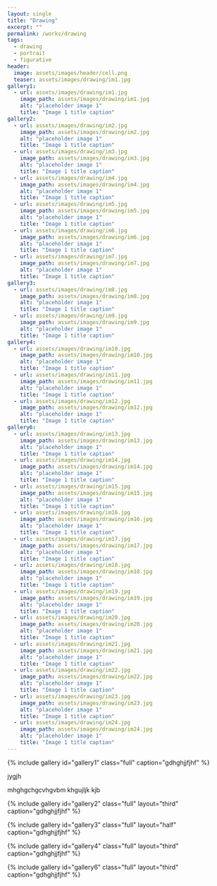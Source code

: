 ```yaml
---
layout: single
title: "Drawing"
excerpt: ""
permalink: /works/drawing
tags:
  - drawing
  - portrait
  - figurative
header:
  image: assets/images/header/cell.png
  teaser: assets/images/drawing/im1.jpg
gallery1:
  - url: assets/images/drawing/im1.jpg
    image_path: assets/images/drawing/im1.jpg
    alt: "placeholder image 1"
    title: "Image 1 title caption"
gallery2:
  - url: assets/images/drawing/im2.jpg
    image_path: assets/images/drawing/im2.jpg
    alt: "placeholder image 1"
    title: "Image 1 title caption"
  - url: assets/images/drawing/im3.jpg
    image_path: assets/images/drawing/im3.jpg
    alt: "placeholder image 1"
    title: "Image 1 title caption"
  - url: assets/images/drawing/im4.jpg
    image_path: assets/images/drawing/im4.jpg
    alt: "placeholder image 1"
    title: "Image 1 title caption"
  - url: assets/images/drawing/im5.jpg
    image_path: assets/images/drawing/im5.jpg
    alt: "placeholder image 1"
    title: "Image 1 title caption"
  - url: assets/images/drawing/im6.jpg
    image_path: assets/images/drawing/im6.jpg
    alt: "placeholder image 1"
    title: "Image 1 title caption"
  - url: assets/images/drawing/im7.jpg
    image_path: assets/images/drawing/im7.jpg
    alt: "placeholder image 1"
    title: "Image 1 title caption"	
gallery3:
  - url: assets/images/drawing/im8.jpg
    image_path: assets/images/drawing/im8.jpg
    alt: "placeholder image 1"
    title: "Image 1 title caption"
  - url: assets/images/drawing/im9.jpg
    image_path: assets/images/drawing/im9.jpg
    alt: "placeholder image 1"
    title: "Image 1 title caption"
gallery4:
  - url: assets/images/drawing/im10.jpg
    image_path: assets/images/drawing/im10.jpg
    alt: "placeholder image 1"
    title: "Image 1 title caption"
  - url: assets/images/drawing/im11.jpg
    image_path: assets/images/drawing/im11.jpg
    alt: "placeholder image 1"
    title: "Image 1 title caption"
  - url: assets/images/drawing/im12.jpg
    image_path: assets/images/drawing/im12.jpg
    alt: "placeholder image 1"
    title: "Image 1 title caption"
gallery6:
  - url: assets/images/drawing/im13.jpg
    image_path: assets/images/drawing/im13.jpg
    alt: "placeholder image 1"
    title: "Image 1 title caption"
  - url: assets/images/drawing/im14.jpg
    image_path: assets/images/drawing/im14.jpg
    alt: "placeholder image 1"
    title: "Image 1 title caption"
  - url: assets/images/drawing/im15.jpg
    image_path: assets/images/drawing/im15.jpg
    alt: "placeholder image 1"
    title: "Image 1 title caption"
  - url: assets/images/drawing/im16.jpg
    image_path: assets/images/drawing/im16.jpg
    alt: "placeholder image 1"
    title: "Image 1 title caption"
  - url: assets/images/drawing/im17.jpg
    image_path: assets/images/drawing/im17.jpg
    alt: "placeholder image 1"
    title: "Image 1 title caption"
  - url: assets/images/drawing/im18.jpg
    image_path: assets/images/drawing/im18.jpg
    alt: "placeholder image 1"
    title: "Image 1 title caption"
  - url: assets/images/drawing/im19.jpg
    image_path: assets/images/drawing/im19.jpg
    alt: "placeholder image 1"
    title: "Image 1 title caption"
  - url: assets/images/drawing/im20.jpg
    image_path: assets/images/drawing/im20.jpg
    alt: "placeholder image 1"
    title: "Image 1 title caption"
  - url: assets/images/drawing/im21.jpg
    image_path: assets/images/drawing/im21.jpg
    alt: "placeholder image 1"
    title: "Image 1 title caption"
  - url: assets/images/drawing/im22.jpg
    image_path: assets/images/drawing/im22.jpg
    alt: "placeholder image 1"
    title: "Image 1 title caption"
  - url: assets/images/drawing/im23.jpg
    image_path: assets/images/drawing/im23.jpg
    alt: "placeholder image 1"
    title: "Image 1 title caption"
  - url: assets/images/drawing/im24.jpg
    image_path: assets/images/drawing/im24.jpg
    alt: "placeholder image 1"
    title: "Image 1 title caption"
---
```


{% include gallery id="gallery1" class="full" caption="gdhghjjfjhf" %}


jygjh

mhghgchgcvhgvbm
khgujljk
kjb

{% include gallery id="gallery2" class="full" layout="third" caption="gdhghjjfjhf" %}

{% include gallery id="gallery3" class="full" layout="half" caption="gdhghjjfjhf" %}

{% include gallery id="gallery4" class="full" layout="third" caption="gdhghjjfjhf" %}

{% include gallery id="gallery6" class="full" layout="third" caption="gdhghjjfjhf" %}